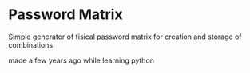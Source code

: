 # Password Matrix


Simple generator of fisical password matrix for creation and storage of combinations



made a few years ago while learning python

